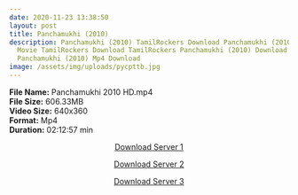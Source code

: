 ```yaml
---
date: 2020-11-23 13:38:50
layout: post
title: Panchamukhi (2010)
description: Panchamukhi (2010) TamilRockers Download Panchamukhi (2010) Tamil
  Movie TamilRockers Download TamilRockers Panchamukhi (2010) Download
  Panchamukhi (2010) Mp4 Download
image: /assets/img/uploads/pycpttb.jpg
---
```

<!--StartFragment-->

**File Name:** Panchamukhi 2010 HD.mp4\
**File Size:** 606.33MB\
**Video Size:** 640x360\
**Format:** Mp4\
**Duration:** 02:12:57 min

<!--EndFragment-->

<center>

<a href="http://s26.uptofiles.net//files/Tamil%20HD%20Mobile%20Movies/Panchamukhi%20(2010)/Panchamukhi%20(DVD)/Panchamukhi%20(Tamil)/Panchamukhi%20(640x360)/Panchamukhi%202010%20HD.mp4" class="myButton">Download Server 1</a>

<a href="http://s26.uptofiles.net//files/Tamil%20HD%20Mobile%20Movies/Panchamukhi%20(2010)/Panchamukhi%20(DVD)/Panchamukhi%20(Tamil)/Panchamukhi%20(640x360)/Panchamukhi%202010%20HD.mp4" class="myButton">Download Server 2</a>

<a href="http://s26.uptofiles.net//files/Tamil%20HD%20Mobile%20Movies/Panchamukhi%20(2010)/Panchamukhi%20(DVD)/Panchamukhi%20(Tamil)/Panchamukhi%20(640x360)/Panchamukhi%202010%20HD.mp4" class="myButton">Download Server 3</a>

</center>